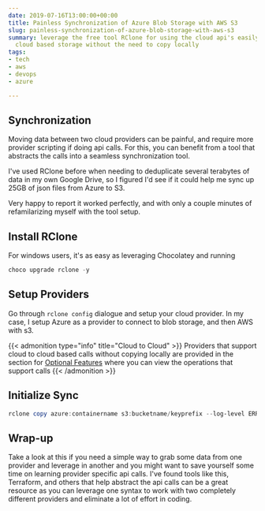```yaml
---
date: 2019-07-16T13:00:00+00:00
title: Painless Synchronization of Azure Blob Storage with AWS S3
slug: painless-synchronization-of-azure-blob-storage-with-aws-s3
summary: leverage the free tool RClone for using the cloud api's easily to synchronize
  cloud based storage without the need to copy locally
tags:
- tech
- aws
- devops
- azure

---
```

## Synchronization

Moving data between two cloud providers can be painful, and require more provider scripting if doing api calls. For this, you can benefit from a tool that abstracts the calls into a seamless synchronization tool.

I've used RClone before when needing to deduplicate several terabytes of data in my own Google Drive, so I figured I'd see if it could help me sync up 25GB of json files from Azure to S3.

Very happy to report it worked perfectly, and with only a couple minutes of refamilarizing myself with the tool setup.


## Install RClone

For windows users, it's as easy as leveraging Chocolatey and running

```powershell
choco upgrade rclone -y
```

## Setup Providers

Go through `rclone config` dialogue and setup your cloud provider. In my case, I setup Azure as a provider to connect to blob storage, and then AWS with s3.

{{< admonition type="info" title="Cloud to Cloud" >}}
Providers that support cloud to cloud based calls without copying locally are provided in the section for [Optional Features](http://bit.ly/2LEOSrR) where you can view the operations that support calls
{{< /admonition >}}


## Initialize Sync

```powershell
rclone copy azure:containername s3:bucketname/keyprefix --log-level ERROR --progress --dry-run
```

## Wrap-up

Take a look at this if you need a simple way to grab some data from one provider and leverage in another and you might want to save yourself some time on learning provider specific api calls. I've found tools like this, Terraform, and others that help abstract the api calls can be a great resource as you can leverage one syntax to work with two completely different providers and eliminate a lot of effort in coding.
